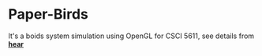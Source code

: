 # Paper-Birds
It's a boids system simulation using OpenGL for CSCI 5611, see details from [**hear**](https://sites.google.com/umn.edu/boids/home)


